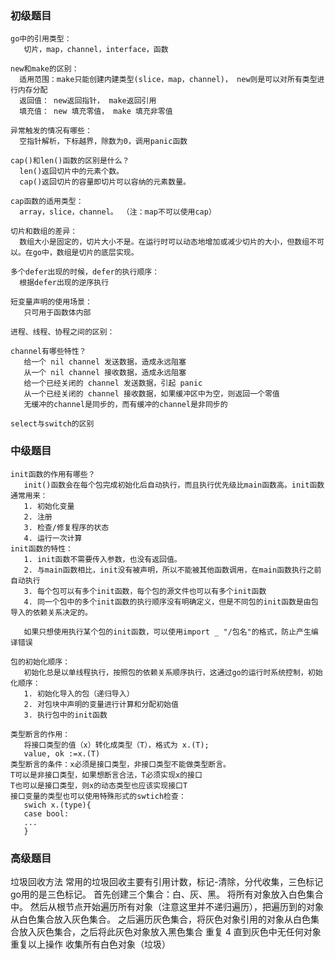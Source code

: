 ### 初级题目
```
go中的引用类型：
   切片，map，channel，interface，函数
```
```
new和make的区别：
  适用范围：make只能创建内建类型(slice，map，channel)， new则是可以对所有类型进行内存分配
  返回值： new返回指针， make返回引用
  填充值： new 填充零值， make 填充非零值
```
```
异常触发的情况有哪些：
  空指针解析，下标越界，除数为0，调用panic函数
```
```
cap()和len()函数的区别是什么？
  len()返回切片中的元素个数。
  cap()返回切片的容量即切片可以容纳的元素数量。
```
```
cap函数的适用类型：
  array，slice，channel。 （注：map不可以使用cap）
```
```
切片和数组的差异：
  数组大小是固定的，切片大小不是。在运行时可以动态地增加或减少切片的大小，但数组不可以。在go中，数组是切片的底层实现。
```
```
多个defer出现的时候，defer的执行顺序：
  根据defer出现的逆序执行
```

```
短变量声明的使用场景：
   只可用于函数体内部
```
   
```
进程、线程、协程之间的区别：
```
```
channel有哪些特性？
   给一个 nil channel 发送数据，造成永远阻塞
   从一个 nil channel 接收数据，造成永远阻塞
   给一个已经关闭的 channel 发送数据，引起 panic
   从一个已经关闭的 channel 接收数据，如果缓冲区中为空，则返回一个零值
   无缓冲的channel是同步的，而有缓冲的channel是非同步的
```
```
select与switch的区别
```


### 中级题目
```
init函数的作用有哪些？
   init()函数会在每个包完成初始化后自动执行，而且执行优先级比main函数高。init函数通常用来：
   1. 初始化变量
   2. 注册
   3. 检查/修复程序的状态
   4. 运行一次计算
init函数的特性：
   1. init函数不需要传入参数，也没有返回值。
   2. 与main函数相比，init没有被声明，所以不能被其他函数调用，在main函数执行之前自动执行
   3. 每个包可以有多个init函数，每个包的源文件也可以有多个init函数
   4. 同一个包中的多个init函数的执行顺序没有明确定义，但是不同包的init函数是由包导入的依赖关系决定的。

   如果只想使用执行某个包的init函数，可以使用import _ "/包名"的格式，防止产生编译错误
``` 
```
包的初始化顺序：
   初始化总是以单线程执行，按照包的依赖关系顺序执行，这通过go的运行时系统控制，初始化顺序：
   1. 初始化导入的包（递归导入）
   2. 对包块中声明的变量进行计算和分配初始值
   3. 执行包中的init函数
```
```
类型断言的作用：
   将接口类型的值（x）转化成类型（T），格式为 x.(T);
   value, ok :=x.(T)
类型断言的条件：x必须是接口类型，非接口类型不能做类型断言。
T可以是非接口类型，如果想断言合法，T必须实现x的接口
T也可以是接口类型，则x的动态类型也应该实现接口T
接口变量的类型也可以使用特殊形式的swtich检查：
   swich x.(type){
   case bool:
   ...
   }
```
   
### 高级题目

垃圾回收方法
常用的垃圾回收主要有引用计数，标记-清除，分代收集，三色标记
go用的是三色标记。
首先创建三个集合：白、灰、黑。
将所有对象放入白色集合中。
然后从根节点开始遍历所有对象（注意这里并不递归遍历），把遍历到的对象从白色集合放入灰色集合。
之后遍历灰色集合，将灰色对象引用的对象从白色集合放入灰色集合，之后将此灰色对象放入黑色集合
重复 4 直到灰色中无任何对象
重复以上操作
收集所有白色对象（垃圾）
```
